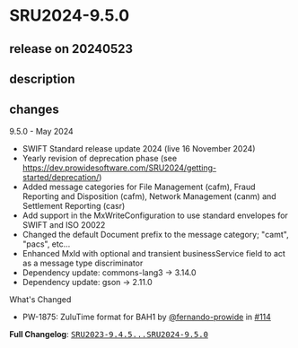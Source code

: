 # SRU2024-9.5.0

## release on 20240523

## description

## changes

9.5.0 - May 2024

* SWIFT Standard release update 2024 (live 16 November 2024)
* Yearly revision of deprecation phase (see <a href="https://dev.prowidesoftware.com/SRU2024/getting-started/deprecation/" rel="nofollow">https://dev.prowidesoftware.com/SRU2024/getting-started/deprecation/</a>)
* Added message categories for File Management (cafm), Fraud Reporting and Disposition (cafm), Network Management (canm) and Settlement Reporting (casr)
* Add support in the MxWriteConfiguration to use standard envelopes for SWIFT and ISO 20022
* Changed the default Document prefix to the message category; "camt", "pacs", etc...
* Enhanced MxId with optional and transient businessService field to act as a message type discriminator
* Dependency update: commons-lang3 -> 3.14.0
* Dependency update: gson -> 2.11.0

What's Changed

* PW-1875: ZuluTime format for BAH1 by <a class="user-mention notranslate" data-hovercard-type="user" data-hovercard-url="/users/fernando-prowide/hovercard" data-octo-click="hovercard-link-click" data-octo-dimensions="link_type:self" href="https://github.com/fernando-prowide">@fernando-prowide</a> in <a class="issue-link js-issue-link" data-error-text="Failed to load title" data-id="2300661668" data-permission-text="Title is private" data-url="https://github.com/prowide/prowide-iso20022/issues/114" data-hovercard-type="pull_request" data-hovercard-url="/prowide/prowide-iso20022/pull/114/hovercard" href="https://github.com/prowide/prowide-iso20022/pull/114">#114</a>

<strong>Full Changelog</strong>: <a class="commit-link" href="https://github.com/prowide/prowide-iso20022/compare/SRU2023-9.4.5...SRU2024-9.5.0"><tt>SRU2023-9.4.5...SRU2024-9.5.0</tt></a>

